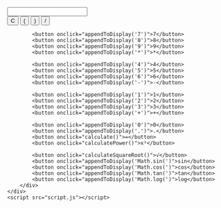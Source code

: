  <!DOCTYPE html>
<html lang="en">
<head>
    <meta charset="UTF-8">
    <meta name="viewport" content="width=device-width, initial-scale=1.0">
    <title>Scientific Calculator</title>
    <link rel="stylesheet" href="style.css">
</head>
<body>
    <div class="calculator">
        <input type="text" id="display" readonly>
        <div class="buttons">
            <button onclick="clearDisplay()">C</button>
            <button onclick="appendToDisplay('(')">(</button>
            <button onclick="appendToDisplay(')')">)</button>
            <button onclick="appendToDisplay('/')">/</button>

            <button onclick="appendToDisplay('7')">7</button>
            <button onclick="appendToDisplay('8')">8</button>
            <button onclick="appendToDisplay('9')">9</button>
            <button onclick="appendToDisplay('*')">*</button>

            <button onclick="appendToDisplay('4')">4</button>
            <button onclick="appendToDisplay('5')">5</button>
            <button onclick="appendToDisplay('6')">6</button>
            <button onclick="appendToDisplay('-')">-</button>

            <button onclick="appendToDisplay('1')">1</button>
            <button onclick="appendToDisplay('2')">2</button>
            <button onclick="appendToDisplay('3')">3</button>
            <button onclick="appendToDisplay('+')">+</button>

            <button onclick="appendToDisplay('0')">0</button>
            <button onclick="appendToDisplay('.')">.</button>
            <button onclick="calculate()">=</button>
            <button onclick="calculatePower()">x²</button>

            <button onclick="calculateSquareRoot()">√</button>
            <button onclick="appendToDisplay('Math.sin(')">sin</button>
            <button onclick="appendToDisplay('Math.cos(')">cos</button>
            <button onclick="appendToDisplay('Math.tan(')">tan</button>
            <button onclick="appendToDisplay('Math.log(')">log</button>
        </div>
    </div>
    <script src="script.js"></script>
</body>
</html>
